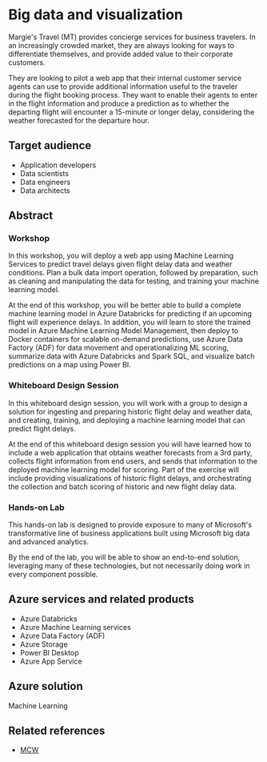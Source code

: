 # Big data and visualization

Margie's Travel (MT) provides concierge services for business travelers. In an increasingly crowded market, they are always looking for ways to differentiate themselves, and provide added value to their corporate customers.

They are looking to pilot a web app that their internal customer service agents can use to provide additional information useful to the traveler during the flight booking process. They want to enable their agents to enter in the flight information and produce a prediction as to whether the departing flight will encounter a 15-minute or longer delay, considering the weather forecasted for the departure hour.

## Target audience

- Application developers
- Data scientists
- Data engineers
- Data architects

## Abstract

### Workshop

In this workshop, you will deploy a web app using Machine Learning Services to predict travel delays given flight delay data and weather conditions. Plan a bulk data import operation, followed by preparation, such as cleaning and manipulating the data for testing, and training your machine learning model.

At the end of this workshop, you will be better able to build a complete machine learning model in Azure Databricks for predicting if an upcoming flight will experience delays. In addition, you will learn to store the trained model in Azure Machine Learning Model Management, then deploy to Docker containers for scalable on-demand predictions, use Azure Data Factory (ADF) for data movement and operationalizing ML scoring, summarize data with Azure Databricks and Spark SQL, and visualize batch predictions on a map using Power BI.

### Whiteboard Design Session
In this whiteboard design session, you will work with a group to design a solution for ingesting and preparing historic flight delay and weather data, and creating, training, and deploying a machine learning model that can predict flight delays. 

At the end of this whiteboard design session you will have learned how to include a web application that obtains weather forecasts from a 3rd party, collects flight information from end users, and sends that information to the deployed machine learning model for scoring. Part of the exercise will include providing visualizations of historic flight delays, and orchestrating the collection and batch scoring of historic and new flight delay data.

### Hands-on Lab

This hands-on lab is designed to provide exposure to many of Microsoft's transformative line of business applications built using Microsoft big data and advanced analytics. 

By the end of the lab, you will be able to show an end-to-end solution, leveraging many of these technologies, but not necessarily doing work in every component possible.

## Azure services and related products

- Azure Databricks
- Azure Machine Learning services
- Azure Data Factory (ADF)
- Azure Storage
- Power BI Desktop
- Azure App Service

## Azure solution
Machine Learning

## Related references

- [MCW](https://github.com/Microsoft/MCW)
